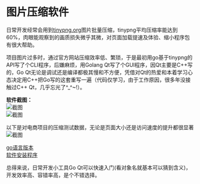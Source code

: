 # 图片压缩软件

日常开发经常会用到[tinypng.org](https://tinypng.org/)图片批量压缩，tinypng平均压缩率能达到60%，肉眼能观察到的画质损失微乎其微，对页面加载提速及体验、缩小程序包有很大帮助。

项目图片过多时，通过官方网站压缩效率低、繁琐，于是最初用go基于tinypng的API写了个CLI程序，后嫌麻烦，用Golang Qt写了个GUI程序，因Qt主要是C++写的，Go Qt无论是调试还是编译都极其慢和不方便，凭借对Qt的热爱和本着学习心态决定用C++把Go写的这套重写一遍（代码仅学习，由于工作原因，很多年没接触过C++ Qt，几乎忘光了^_^~!）。


**软件截图：**  
![截图](http://0f3.com/tinypng/Screenshot1.png)  
![截图](http://0f3.com/tinypng/Screenshot2.png)  

以下是对电商项目的压缩测试数据，无论是页面大小还是访问速度的提升都很显著  
![截图](http://0f3.com/tinypng/compared.png)  



[go语言版本](https://github.com/yongplus/tinypng/blob/master/doc/Golang)  
[软件安装程序](http://0f3.com/tinypng/installer.exe)

总得来说，日常开发小工具Go Qt可以快速入门(看对象名就基本可以猜到含义)，开发效率高、容错率高，是个不错选择。
